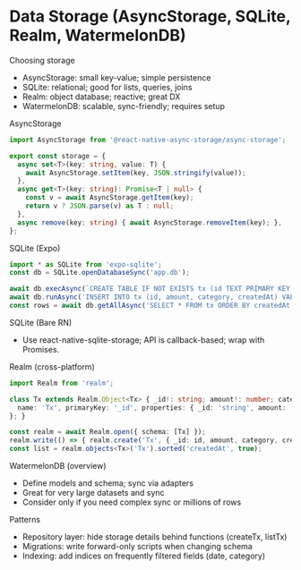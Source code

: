 # Data Storage (AsyncStorage, SQLite, Realm, WatermelonDB)

Choosing storage
- AsyncStorage: small key-value; simple persistence
- SQLite: relational; good for lists, queries, joins
- Realm: object database; reactive; great DX
- WatermelonDB: scalable, sync-friendly; requires setup

AsyncStorage
```ts
import AsyncStorage from '@react-native-async-storage/async-storage';

export const storage = {
  async set<T>(key: string, value: T) {
    await AsyncStorage.setItem(key, JSON.stringify(value));
  },
  async get<T>(key: string): Promise<T | null> {
    const v = await AsyncStorage.getItem(key);
    return v ? JSON.parse(v) as T : null;
  },
  async remove(key: string) { await AsyncStorage.removeItem(key); },
};
```

SQLite (Expo)
```ts
import * as SQLite from 'expo-sqlite';
const db = SQLite.openDatabaseSync('app.db');

await db.execAsync(`CREATE TABLE IF NOT EXISTS tx (id TEXT PRIMARY KEY NOT NULL, amount REAL, category TEXT, note TEXT, createdAt INTEGER);`);
await db.runAsync('INSERT INTO tx (id, amount, category, createdAt) VALUES (?, ?, ?, ?)', [id, amount, category, Date.now()]);
const rows = await db.getAllAsync('SELECT * FROM tx ORDER BY createdAt DESC');
```

SQLite (Bare RN)
- Use react-native-sqlite-storage; API is callback-based; wrap with Promises.

Realm (cross-platform)
```ts
import Realm from 'realm';

class Tx extends Realm.Object<Tx> { _id!: string; amount!: number; category!: string; createdAt!: Date; static schema = {
  name: 'Tx', primaryKey: '_id', properties: { _id: 'string', amount: 'double', category: 'string', note: 'string?', createdAt: 'date' }
}; }

const realm = await Realm.open({ schema: [Tx] });
realm.write(() => { realm.create('Tx', { _id: id, amount, category, createdAt: new Date() }); });
const list = realm.objects<Tx>('Tx').sorted('createdAt', true);
```

WatermelonDB (overview)
- Define models and schema; sync via adapters
- Great for very large datasets and sync
- Consider only if you need complex sync or millions of rows

Patterns
- Repository layer: hide storage details behind functions (createTx, listTx)
- Migrations: write forward-only scripts when changing schema
- Indexing: add indices on frequently filtered fields (date, category)
